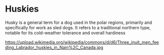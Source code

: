 # Huskies

Husky is a general term for a dog used in the polar regions, primarily and specifically for work as sled dogs. It refers to a traditional northern type, notable for its cold-weather tolerance and overall hardiness

https://upload.wikimedia.org/wikipedia/commons/d/d6/Three_inuit_men_feeding_Labrador_huskies_in_Nain%2C_Canada.jpg

